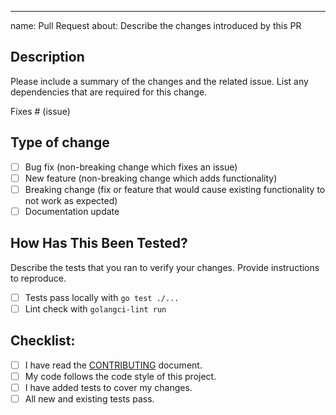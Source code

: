 ---
name: Pull Request
about: Describe the changes introduced by this PR

## Description

Please include a summary of the changes and the related issue. List any dependencies that are required for this change.

Fixes # (issue)

## Type of change

- [ ] Bug fix (non-breaking change which fixes an issue)
- [ ] New feature (non-breaking change which adds functionality)
- [ ] Breaking change (fix or feature that would cause existing functionality to not work as expected)
- [ ] Documentation update

## How Has This Been Tested?

Describe the tests that you ran to verify your changes. Provide instructions to reproduce. 

- [ ] Tests pass locally with `go test ./...`
- [ ] Lint check with `golangci-lint run`

## Checklist:

- [ ] I have read the [CONTRIBUTING](CONTRIBUTING.md) document.
- [ ] My code follows the code style of this project.
- [ ] I have added tests to cover my changes.
- [ ] All new and existing tests pass.
